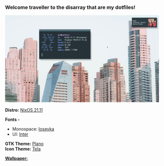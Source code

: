 ### Welcome traveller to the disarray that are my dotfiles!

![My rice!](./rice.png "My rice!")

**Distro:** [NixOS 21.11](https://nixos.org/)  

**Fonts -**   
- Monospace: [Iosevka](https://github.com/be5invis/Iosevka)  
- UI: [Inter](https://github.com/rsms/inter)  

**GTK Theme:** [Plano](https://github.com/lassekongo83/plano-theme)   
**Icon Theme:** [Tela](https://github.com/vinceliuice/Tela-icon-theme)   

[**Wallpaper:**](https://unsplash.com/photos/-wwRgAQxOgw)    
